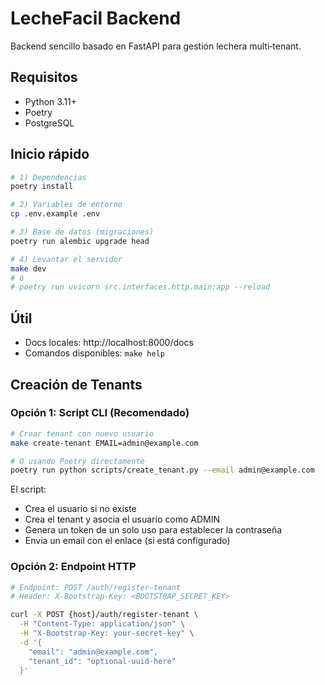 # LecheFacil Backend

Backend sencillo basado en FastAPI para gestión lechera multi‑tenant.

## Requisitos
- Python 3.11+
- Poetry
- PostgreSQL

## Inicio rápido
```bash
# 1) Dependencias
poetry install

# 2) Variables de entorno
cp .env.example .env

# 3) Base de datos (migraciones)
poetry run alembic upgrade head

# 4) Levantar el servidor
make dev
# ó
# poetry run uvicorn src.interfaces.http.main:app --reload
```

## Útil
- Docs locales: http://localhost:8000/docs
- Comandos disponibles: `make help`

## Creación de Tenants

### Opción 1: Script CLI (Recomendado)
```bash
# Crear tenant con nuevo usuario
make create-tenant EMAIL=admin@example.com

# O usando Poetry directamente
poetry run python scripts/create_tenant.py --email admin@example.com
```

El script:
- Crea el usuario si no existe
- Crea el tenant y asocia el usuario como ADMIN
- Genera un token de un solo uso para establecer la contraseña
- Envía un email con el enlace (si está configurado)

### Opción 2: Endpoint HTTP
```bash
# Endpoint: POST /auth/register-tenant
# Header: X-Bootstrap-Key: <BOOTSTRAP_SECRET_KEY>

curl -X POST {host}/auth/register-tenant \
  -H "Content-Type: application/json" \
  -H "X-Bootstrap-Key: your-secret-key" \
  -d '{
    "email": "admin@example.com",
    "tenant_id": "optional-uuid-here"
  }'
```
